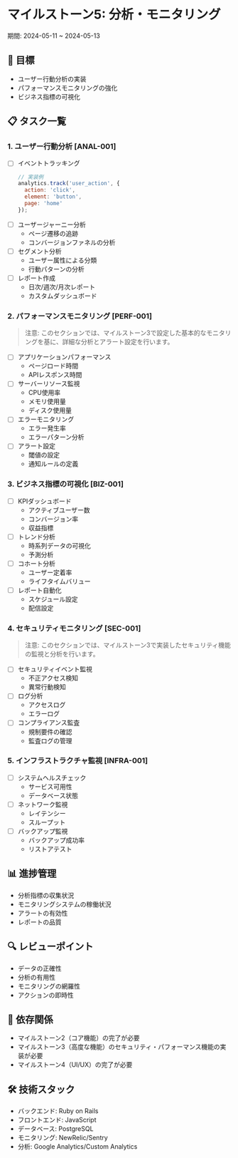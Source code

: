 # マイルストーン5: 分析・モニタリング
期間: 2024-05-11 ~ 2024-05-13

## 🎯 目標
- ユーザー行動分析の実装
- パフォーマンスモニタリングの強化
- ビジネス指標の可視化

## 📋 タスク一覧

### 1. ユーザー行動分析 [ANAL-001]
- [ ] イベントトラッキング
    ```javascript
    // 実装例
    analytics.track('user_action', {
      action: 'click',
      element: 'button',
      page: 'home'
    });
    ```
- [ ] ユーザージャーニー分析
    - ページ遷移の追跡
    - コンバージョンファネルの分析
- [ ] セグメント分析
    - ユーザー属性による分類
    - 行動パターンの分析
- [ ] レポート作成
    - 日次/週次/月次レポート
    - カスタムダッシュボード

### 2. パフォーマンスモニタリング [PERF-001]
> 注意: このセクションでは、マイルストーン3で設定した基本的なモニタリングを基に、詳細な分析とアラート設定を行います。
- [ ] アプリケーションパフォーマンス
    - ページロード時間
    - APIレスポンス時間
- [ ] サーバーリソース監視
    - CPU使用率
    - メモリ使用量
    - ディスク使用量
- [ ] エラーモニタリング
    - エラー発生率
    - エラーパターン分析
- [ ] アラート設定
    - 閾値の設定
    - 通知ルールの定義

### 3. ビジネス指標の可視化 [BIZ-001]
- [ ] KPIダッシュボード
    - アクティブユーザー数
    - コンバージョン率
    - 収益指標
- [ ] トレンド分析
    - 時系列データの可視化
    - 予測分析
- [ ] コホート分析
    - ユーザー定着率
    - ライフタイムバリュー
- [ ] レポート自動化
    - スケジュール設定
    - 配信設定

### 4. セキュリティモニタリング [SEC-001]
> 注意: このセクションでは、マイルストーン3で実装したセキュリティ機能の監視と分析を行います。
- [ ] セキュリティイベント監視
    - 不正アクセス検知
    - 異常行動検知
- [ ] ログ分析
    - アクセスログ
    - エラーログ
- [ ] コンプライアンス監査
    - 規制要件の確認
    - 監査ログの管理

### 5. インフラストラクチャ監視 [INFRA-001]
- [ ] システムヘルスチェック
    - サービス可用性
    - データベース状態
- [ ] ネットワーク監視
    - レイテンシー
    - スループット
- [ ] バックアップ監視
    - バックアップ成功率
    - リストアテスト

## 📊 進捗管理
- 分析指標の収集状況
- モニタリングシステムの稼働状況
- アラートの有効性
- レポートの品質

## 🔍 レビューポイント
- データの正確性
- 分析の有用性
- モニタリングの網羅性
- アクションの即時性

## 🔄 依存関係
- マイルストーン2（コア機能）の完了が必要
- マイルストーン3（高度な機能）のセキュリティ・パフォーマンス機能の実装が必要
- マイルストーン4（UI/UX）の完了が必要

## 🛠 技術スタック
- バックエンド: Ruby on Rails
- フロントエンド: JavaScript
- データベース: PostgreSQL
- モニタリング: NewRelic/Sentry
- 分析: Google Analytics/Custom Analytics 